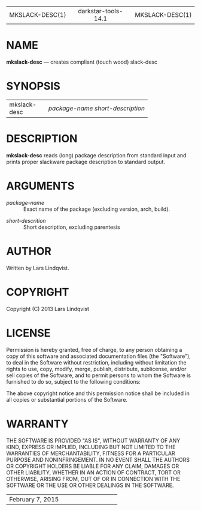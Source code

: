 <!DOCTYPE HTML PUBLIC "-//W3C//DTD HTML 4.01//EN" "http://www.w3.org/TR/html4/strict.dtd">
<html>
<head>
<meta http-equiv="Content-Type" content="text/html; charset=utf-8">
<meta name="resource-type" content="document">
<title>
MKSLACK-DESC(1)</title>
</head>
<body>
<div class="mandoc">
<table summary="Document Header" class="head" width="100%">
<col width="30%">
<col width="30%">
<col width="30%">
<tbody>
<tr>
<td class="head-ltitle">
MKSLACK-DESC(1)</td>
<td class="head-vol" align="center">
darkstar-tools-14.1</td>
<td class="head-rtitle" align="right">
MKSLACK-DESC(1)</td>
</tr>
</tbody>
</table>
<div class="section">
<h1 id="x4e414d45">NAME</h1> <b class="name">mkslack-desc</b> &#8212; <span class="desc">creates compliant (touch wood) slack-desc</span></div>
<div class="section">
<h1 id="x53594e4f50534953">SYNOPSIS</h1><table class="synopsis">
<col style="width: 12.00ex;">
<col>
<tbody>
<tr>
<td>
mkslack-desc</td>
<td>
<i class="arg">package-name</i> <i class="arg">short-description</i></td>
</tr>
</tbody>
</table>
</div>
<div class="section">
<h1 id="x4445534352495054494f4e">DESCRIPTION</h1> <b class="name">mkslack-desc</b> reads (long) package description from standard input and prints proper slackware package description to standard output.</div>
<div class="section">
<h1 id="x415247554d454e5453">ARGUMENTS</h1><dl style="margin-top: 0.00em;margin-bottom: 0.00em;" class="list list-tag">
<dt class="list-tag" style="margin-top: 1.00em;">
<i class="arg">package-name</i></dt>
<dd class="list-tag" style="margin-left: 6.00ex;">
Exact name of the package (excluding version, arch, build).</dd>
<dt class="list-tag" style="margin-top: 1.00em;">
<i class="arg">short-descrition</i></dt>
<dd class="list-tag" style="margin-left: 6.00ex;">
Short description, excluding parentesis</dd>
</dl>
</div>
<div class="section">
<h1 id="x415554484f52">AUTHOR</h1> Written by Lars Lindqvist.</div>
<div class="section">
<h1 id="x434f50595249474854">COPYRIGHT</h1> Copyright (C) 2013 Lars Lindqvist</div>
<div class="section">
<h1 id="x4c4943454e5345">LICENSE</h1> Permission is hereby granted, free of charge, to any person obtaining a copy of this software and associated documentation files (the &quot;Software&quot;), to deal in the Software without restriction, including without limitation the rights to use, copy, modify, merge, publish, distribute, sublicense, and/or sell copies of the Software, and to permit persons to whom the Software is furnished to do so, subject to the following conditions:<div style="height: 1.00em;">
&#160;</div>
The above copyright notice and this permission notice shall be included in all copies or substantial portions of the Software.</div>
<div class="section">
<h1 id="x57415252414e5459">WARRANTY</h1> THE SOFTWARE IS PROVIDED &quot;AS IS&quot;, WITHOUT WARRANTY OF ANY KIND, EXPRESS OR IMPLIED, INCLUDING BUT NOT LIMITED TO THE WARRANTIES OF MERCHANTABILITY, FITNESS FOR A PARTICULAR PURPOSE AND NONINFRINGEMENT. IN NO EVENT SHALL THE AUTHORS OR COPYRIGHT HOLDERS BE LIABLE FOR ANY CLAIM, DAMAGES OR OTHER LIABILITY, WHETHER IN AN ACTION OF CONTRACT, TORT OR OTHERWISE, ARISING FROM, OUT OF OR IN CONNECTION WITH THE SOFTWARE OR THE USE OR OTHER DEALINGS IN THE SOFTWARE.</div>
<table summary="Document Footer" class="foot" width="100%">
<col width="50%">
<col width="50%">
<tbody>
<tr>
<td class="foot-date">
February 7, 2015</td>
<td class="foot-os" align="right">
</td>
</tr>
</tbody>
</table>
</div>
</body>
</html>


